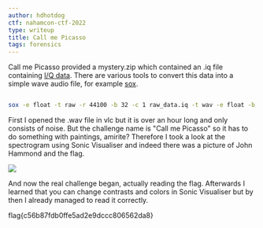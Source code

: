 ```yaml
---
author: hdhotdog
ctf: nahamcon-ctf-2022
type: writeup
title: Call me Picasso
tags: forensics
---
```


Call me Picasso provided a mystery.zip which contained an .iq file containing [I/Q data](https://en.wikipedia.org/wiki/In-phase_and_quadrature_components).
There are various tools to convert this data into a simple wave audio file, for example [sox](https://github.com/chirlu/sox).

```bash

sox -e float -t raw -r 44100 -b 32 -c 1 raw_data.iq -t wav -e float -b 32 -c 1 -r 44100 out.wav
```

First I opened the .wav file in vlc but it is over an hour long and only consists of noise.
But the challenge name is "Call me Picasso" so it has to do something with paintings, amirite? Therefore I took a look at the spectrogram using Sonic Visualiser and indeed there was a picture of John Hammond and the flag.

![](https://cdn.discordapp.com/attachments/969952004648607754/970261401438412851/unknown32.png)

And now the real challenge began, actually reading the flag. Afterwards I learned that you can change contrasts and colors in Sonic Visualiser but by then I already managed to read it correctly.

flag{c56b87fdb0ffe5ad2e9dccc806562da8}
